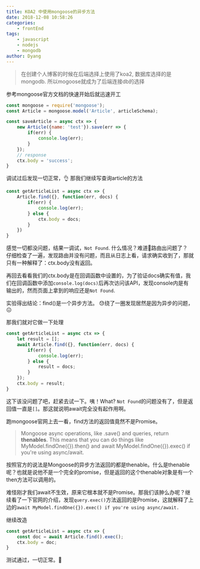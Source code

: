 ```yaml
---
title: KOA2 中使用mongoose的异步方法
date: 2018-12-08 10:58:26
categories:
    - frontEnd
tags:
    - javascript
    - nodejs
    - mongodb
author: Dyang
---
```



>在创建个人博客的时候在后端选择上使用了koa2, 数据库选择的是mongodb. 所以mogoose就成为了后端连接db的选择
<!--more-->

参考mongoose官方文档的快速开始后就迅速开工
```js
const mongoose = require('mongoose');
const Article = mongoose.model('Article', articleSchema);

const saveArticle = async ctx => {
    new Article({name: 'test'}).save(err => {
        if(err) {
            console.log(err);
        }
    });
    // response
    ctx.body = 'success';
}
```
调试过后发现一切正常，👌 那我们继续写查询article的方法
```js
const getArticleList = async ctx => {
    Article.find({}, function(err, docs) {
        if(err) {
            console.log(err);
        } else {
            ctx.body = docs;
        }
    })
}
```
感觉一切都没问题，结果一调试，`Not Found`.
什么情况？难道路由出问题了？
仔细检查了一遍，发现路由并没有问题，而且从日志上看，请求确实收到了，那就只有一种解释了：ctx.body没有返回。

再回去看看我们的ctx.body是在回调函数中设置的，为了验证docs确实有值，我们在回调函数中添加`console.log(docs)`后再次访问该API，发现console内是有输出的，然而页面上拿到的响应还是`Not Found`.

实验得出结论：find()是一个异步方法。 😓绕了一圈发现居然是因为异步的问题，😖

那我们就对它做一下处理
```js
const getArticleList = async ctx => {
    let result = [];
    await Article.find({}, function(err, docs) {
        if(err) {
            console.log(err);
        } else {
            result = docs;
        }
    });
    ctx.body = result;
}
```
这下该没问题了吧，赶紧去试一下。咦！What? `Not Found`的问题没有了，但是返回值一直是`[]`。那这就说明await完全没有起作用啊。

跑mongoose官网上去一看，find方法的返回值竟然不是Promise。
>Mongoose async operations, like .save() and queries, return **thenables**. This means that you can do things like MyModel.findOne({}).then() and await MyModel.findOne({}).exec() if you're using async/await.

按照官方的说法是Mongoose的异步方法返回的都是thenable。什么是thenable呢？也就是说他不是一个完全的promise，但是返回的这个thenable对象是有一个then方法可以调用的。

难怪刚才我们await不生效，原来它根本就不是Promise。那我们该肿么办呢？继续看了一下官网的介绍，发现`query.exec()`方法返回的是Promise，这就解释了上边的`await MyModel.findOne({}).exec() if you're using async/await.`

继续改造
```js
const getArticleList = async ctx => {
    const doc = await Article.find().exec();
    ctx.body = doc;
}
```

测试通过，一切正常。🎉
